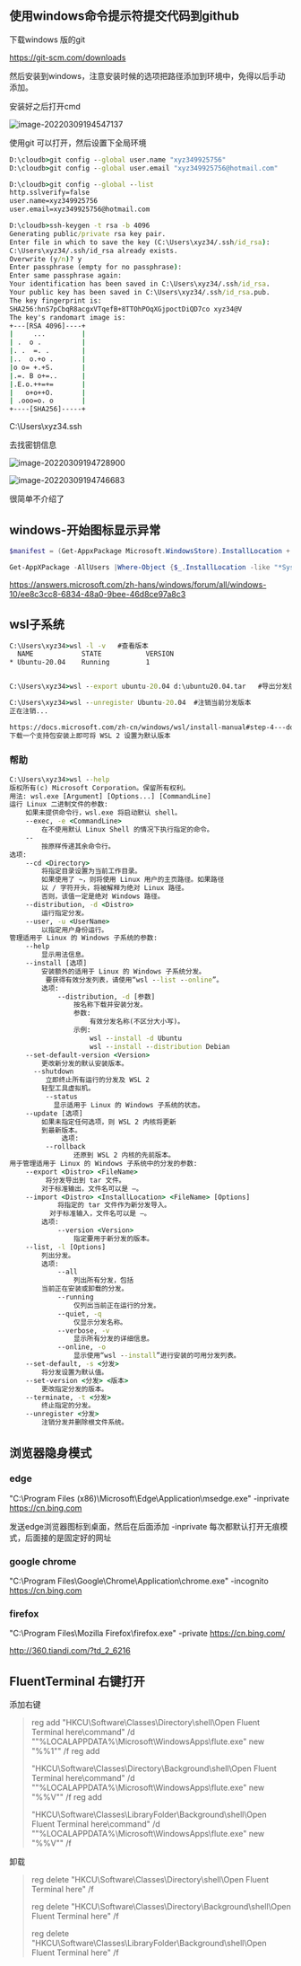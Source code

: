 

## 使用windows命令提示符提交代码到github

下载windows 版的git

https://git-scm.com/downloads

然后安装到windows，注意安装时候的选项把路径添加到环境中，免得以后手动添加。

安装好之后打开cmd

![image-20220309194547137](使用windows命令提示符提交代码到github.assets/image-20220309194547137.png)

使用git 可以打开，然后设置下全局环境

```cmd
D:\cloudb>git config --global user.name "xyz349925756"
D:\cloudb>git config --global user.email "xyz349925756@hotmail.com"

D:\cloudb>git config --global --list
http.sslverify=false
user.name=xyz349925756
user.email=xyz349925756@hotmail.com

D:\cloudb>ssh-keygen -t rsa -b 4096
Generating public/private rsa key pair.
Enter file in which to save the key (C:\Users\xyz34/.ssh/id_rsa):
C:\Users\xyz34/.ssh/id_rsa already exists.
Overwrite (y/n)? y
Enter passphrase (empty for no passphrase):
Enter same passphrase again:
Your identification has been saved in C:\Users\xyz34/.ssh/id_rsa.
Your public key has been saved in C:\Users\xyz34/.ssh/id_rsa.pub.
The key fingerprint is:
SHA256:hnS7pCbqR8acgxVTqefB+8TTOhPOqXGjpoctDiQD7co xyz34@V
The key's randomart image is:
+---[RSA 4096]----+
|     ...         |
| .  o .          |
|. .  =. .        |
|..  o.+o .       |
|o o= +.+S.       |
|.=. B o+=..      |
|.E.o.++=+=       |
|   o+o++O.       |
| .ooo=o. o       |
+----[SHA256]-----+
```

C:\Users\xyz34\.ssh

去找密钥信息

![image-20220309194728900](使用windows命令提示符提交代码到github.assets/image-20220309194728900.png)

![image-20220309194746683](使用windows命令提示符提交代码到github.assets/image-20220309194746683.png)

很简单不介绍了



## windows-开始图标显示异常

```powershell
$manifest = (Get-AppxPackage Microsoft.WindowsStore).InstallLocation + '\AppxManifest.xml' ; Add-AppxPackage -DisableDevelopmentMode -Register $manifest

Get-AppXPackage -AllUsers |Where-Object {$_.InstallLocation -like "*SystemApps*"}
```

https://answers.microsoft.com/zh-hans/windows/forum/all/windows-10/ee8c3cc8-6834-48a0-9bee-46d8ce97a8c3

## wsl子系统

```cmd
C:\Users\xyz34>wsl -l -v   #查看版本
  NAME            STATE           VERSION
* Ubuntu-20.04    Running         1


C:\Users\xyz34>wsl --export ubuntu-20.04 d:\ubuntu20.04.tar   #导出分发版文件到D盘

C:\Users\xyz34>wsl --unregister Ubuntu-20.04  #注销当前分发版本
正在注销...

https://docs.microsoft.com/zh-cn/windows/wsl/install-manual#step-4---download-the-linux-kernel-update-package
下载一个支持包安装上即可将 WSL 2 设置为默认版本

```

### 帮助

```cmd
C:\Users\xyz34>wsl --help
版权所有(c) Microsoft Corporation。保留所有权利。
用法: wsl.exe [Argument] [Options...] [CommandLine]
运行 Linux 二进制文件的参数:
    如果未提供命令行，wsl.exe 将启动默认 shell。
    --exec, -e <CommandLine>
        在不使用默认 Linux Shell 的情况下执行指定的命令。
    --
        按原样传递其余命令行。
选项:
    --cd <Directory>
        将指定目录设置为当前工作目录。
        如果使用了 ~，则将使用 Linux 用户的主页路径。如果路径
        以 / 字符开头，将被解释为绝对 Linux 路径。
        否则，该值一定是绝对 Windows 路径。
    --distribution, -d <Distro>
        运行指定分发。
    --user, -u <UserName>
        以指定用户身份运行。
管理适用于 Linux 的 Windows 子系统的参数:
    --help
        显示用法信息。
    --install [选项]
        安装额外的适用于 Linux 的 Windows 子系统分发。
         要获得有效分发列表，请使用“wsl --list --online”。
        选项:
            --distribution, -d [参数]
                按名称下载并安装分发。
                参数:
                    有效分发名称(不区分大小写)。
                示例:
                    wsl --install -d Ubuntu
                    wsl --install --distribution Debian
    --set-default-version <Version>
        更改新分发的默认安装版本。
      --shutdown
         立即终止所有运行的分发及 WSL 2
        轻型工具虚拟机。
         --status
           显示适用于 Linux 的 Windows 子系统的状态。
    --update [选项]
        如果未指定任何选项，则 WSL 2 内核将更新
        到最新版本。
             选项:
         --rollback
                还原到 WSL 2 内核的先前版本。
用于管理适用于 Linux 的 Windows 子系统中的分发的参数:
    --export <Distro> <FileName>
         将分发导出到 tar 文件。
        对于标准输出，文件名可以是 –。
    --import <Distro> <InstallLocation> <FileName> [Options]
            将指定的 tar 文件作为新分发导入。
          对于标准输入，文件名可以是 –。
        选项:
            --version <Version>
                指定要用于新分发的版本。
    --list, -l [Options]
        列出分发。
        选项:
            --all
                列出所有分发，包括
        当前正在安装或卸载的分发。
            --running
                仅列出当前正在运行的分发。
            --quiet, -q
                仅显示分发名称。
            --verbose, -v
                显示所有分发的详细信息。
            --online, -o
                显示使用“wsl --install”进行安装的可用分发列表。
    --set-default, -s <分发>
        将分发设置为默认值。
    --set-version <分发> <版本>
        更改指定分发的版本。
    --terminate, -t <分发>
        终止指定的分发。
    --unregister <分发>
        注销分发并删除根文件系统。
```



## 浏览器隐身模式

### edge

"C:\Program Files (x86)\Microsoft\Edge\Application\msedge.exe" -inprivate https://cn.bing.com

发送edge浏览器图标到桌面，然后在后面添加 -inprivate  每次都默认打开无痕模式，后面接的是固定好的网址



### google chrome

"C:\Program Files\Google\Chrome\Application\chrome.exe" -incognito https://cn.bing.com





### firefox

"C:\Program Files\Mozilla Firefox\firefox.exe" -private https://cn.bing.com/





http://360.tiandi.com/?td_2_6216



## FluentTerminal 右键打开

添加右键

> reg add "HKCU\Software\Classes\Directory\shell\Open Fluent Terminal here\command" /d "\"%LOCALAPPDATA%\Microsoft\WindowsApps\flute.exe\" new \"%%1\"" /f  reg add 
>
> "HKCU\Software\Classes\Directory\Background\shell\Open Fluent Terminal here\command" /d "\"%LOCALAPPDATA%\Microsoft\WindowsApps\flute.exe\" new \"%%V\"" /f  reg add 
>
> "HKCU\Software\Classes\LibraryFolder\Background\shell\Open Fluent Terminal here\command" /d "\"%LOCALAPPDATA%\Microsoft\WindowsApps\flute.exe\" new \"%%V\"" /f

卸载

> reg delete "HKCU\Software\Classes\Directory\shell\Open Fluent Terminal here" /f  
>
> reg delete "HKCU\Software\Classes\Directory\Background\shell\Open Fluent Terminal here" /f
>
> reg delete "HKCU\Software\Classes\LibraryFolder\Background\shell\Open Fluent Terminal here" /f

